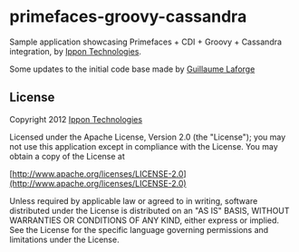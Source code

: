 primefaces-groovy-cassandra
==========================

Sample application showcasing Primefaces + CDI + Groovy + Cassandra integration, by [Ippon Technologies](http://www.ippon.fr).

Some updates to the initial code base made by [Guillaume Laforge](http://glaforge.appspot.com)

License
-------

Copyright 2012 [Ippon Technologies](http://www.ippon.fr)

Licensed under the Apache License, Version 2.0 (the "License");
you may not use this application except in compliance with the License.
You may obtain a copy of the License at

[http://www.apache.org/licenses/LICENSE-2.0](http://www.apache.org/licenses/LICENSE-2.0)

Unless required by applicable law or agreed to in writing, software
distributed under the License is distributed on an "AS IS" BASIS,
WITHOUT WARRANTIES OR CONDITIONS OF ANY KIND, either express or implied.
See the License for the specific language governing permissions and
limitations under the License.
